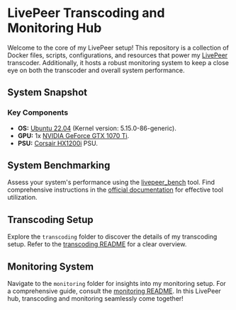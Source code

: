 # LivePeer Transcoding and Monitoring Hub

Welcome to the core of my LivePeer setup! This repository is a collection of Docker files, scripts, configurations, and resources that power my [LivePeer](https://livepeer.org/) transcoder. Additionally, it hosts a robust monitoring system to keep a close eye on both the transcoder and overall system performance.

## System Snapshot

### Key Components

- **OS:** [Ubuntu 22.04](https://releases.ubuntu.com/jammy/) (Kernel version: 5.15.0-86-generic).
- **GPU:** 1x [NVIDIA GeForce GTX 1070 Ti](https://www.nvidia.com/en-us/geforce/news/nvidia-geforce-gtx-1070-ti/).
- **PSU:** [Corsair HX1200i](https://www.corsair.com/us/en/p/psu/cp-9020070-na/hxi-series-hx1200i-high-performance-atx-power-supply-1200-watt-80-plus-platinum-certified-psu-cp-9020070-na) PSU.

## System Benchmarking

Assess your system's performance using the [livepeer_bench](https://github.com/livepeer/go-livepeer/blob/master/cmd/livepeer_bench/livepeer_bench.go) tool. Find comprehensive instructions in the [official documentation](https://docs.livepeer.org/orchestrators/guides/benchmark-transcoding) for effective tool utilization.

## Transcoding Setup

Explore the `transcoding` folder to discover the details of my transcoding setup. Refer to the [transcoding README](transcoding/README.md) for a clear overview.

## Monitoring System

Navigate to the `monitoring` folder for insights into my monitoring setup. For a comprehensive guide, consult the [monitoring README](monitoring/README.md). In this LivePeer hub, transcoding and monitoring seamlessly come together!
